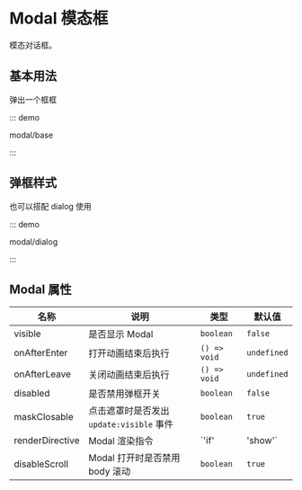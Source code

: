 # Modal 模态框

模态对话框。

## 基本用法

弹出一个框框

::: demo

modal/base

:::

## 弹框样式

也可以搭配 dialog 使用

::: demo

modal/dialog

:::

## Modal 属性

| 名称            | 说明                                     | 类型            | 默认值      |
| --------------- | ---------------------------------------- | --------------- | ----------- |
| visible         | 是否显示 Modal                           | `boolean`       | `false`     |
| onAfterEnter    | 打开动画结束后执行                       | `() => void`    | `undefined` |
| onAfterLeave    | 关闭动画结束后执行                       | `() => void`    | `undefined` |
| disabled        | 是否禁用弹框开关                         | `boolean`       | `false`     |
| maskClosable    | 点击遮罩时是否发出 `update:visible` 事件 | `boolean`       | `true`      |
| renderDirective | Modal 渲染指令                           | `'if' | 'show'` | `'if'`      |
| disableScroll   | Modal 打开时是否禁用 body 滚动           | `boolean`       | `true`      |



<script setup lang="ts">
import ModalBase from '../examples/modal/base.vue'
import ModalDialog from '../examples/modal/dialog.vue'
</script>